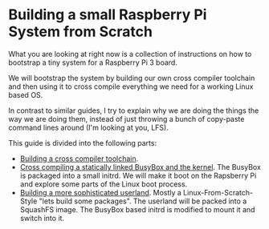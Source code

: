 # Building a small Raspberry Pi System from Scratch

What you are looking at right now is a collection of instructions on how to
bootstrap a tiny system for a Raspberry Pi 3 board.

We will bootstrap the system by building our own cross compiler toolchain
and then using it to cross compile everything we need for a working Linux
based OS.

In contrast to similar guides, I try to explain why we are doing the things
the way we are doing them, instead of just throwing a bunch of copy-paste
command lines around (I'm looking at you, LFS).

This guide is divided into the following parts:

* [Building a cross compiler toolchain](crosscc.md).
* [Cross compiling a statically linked BusyBox and the kernel](kernel.md). The
  BusyBox is packaged into a small initrd. We will make it boot on the
  Rapsberry Pi and explore some parts of the Linux boot process.
* [Building a more sophisticated userland](userland.md). Mostly a
  Linux-From-Scratch-Style "lets build some packages". The userland will be
  packed into a SquashFS image. The BusyBox based initrd is modified to mount
  it and switch into it.

